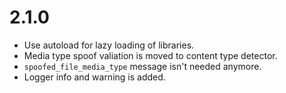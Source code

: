 # 2.1.0

* Use autoload for lazy loading of libraries.
* Media type spoof valiation is moved to content type detector.
* `spoofed_file_media_type` message isn't needed anymore.
* Logger info and warning is added.

